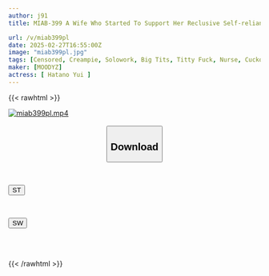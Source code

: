 ```yaml
---
author: j91
title: MIAB-399 A Wife Who Started To Support Her Reclusive Self-reliance Is Seduced By A Former Athlete With A Strong Lower Body... Yui Hatano

url: /v/miab399pl
date: 2025-02-27T16:55:00Z
image: "miab399pl.jpg"
tags: [Censored, Creampie, Solowork, Big Tits, Titty Fuck, Nurse, Cuckold	]
maker: [MOODYZ]
actress: [ Hatano Yui ]
---
```



{{< rawhtml >}}

<div class="video" data-videoid="RLzBYLDxQDcxeP">
    <a href="javascript:;">
        <img src="/v/miab399pl/miab399pl.jpg" width="WIDTH" height="HEIGHT" alt="miab399pl.mp4" loading="lazy">
    </a>
</div>

<script type="text/javascript" src="https://j91.asia/asset/on-demand-st.js"></script>

<br>
  <link rel="stylesheet" href="https://j91.asia/asset/bs5.css">
  
  <center>
  <button class="btn btn-primary" type="button" data-bs-toggle="collapse" data-bs-target=".multi-collapse" aria-expanded="false" aria-controls="multiCollapseExample1 multiCollapseExample2"><h2>Download</h2></button></center>
</p>
<div class="row">
  <div class="col">
    <div class="collapse multi-collapse" id="multiCollapseExample1">
      <div class="card card-body">
	      	      <br>
<div class="buttons">  
<p><a href="/v/miab399pl/st.html" target="_blank"><button class="btn-hover color-3"><i class="fa fa-download"></i> ST</button></a></p></div>
    </div>
  </div>
</div>
  <div class="col">
    <div class="collapse multi-collapse" id="multiCollapseExample2">
      <div class="card card-body">
	      <br>
<div class="buttons">
<p><a href="/v/miab399pl/sw.html" target="_blank"><button class="btn-hover color-2"><i class="fa fa-download"></i> SW</button></a></p></div>
<br><br>
      </div>
    </div>
  </div>
</div>

{{< /rawhtml >}}